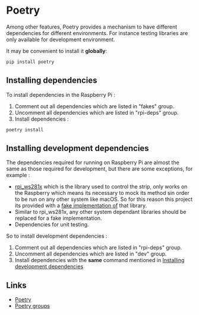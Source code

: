 # Poetry

Among other features, Poetry provides a mechanism to have different dependencies for different environments. For instance testing libraries are only available for development environment.

It may be convenient to install it **globally**:

```bash
pip install poetry
```

## Installing dependencies

To install dependencies in the Raspberry Pi :

1. Comment out all dependencies which are listed in "fakes" group.
2. Uncomment all dependencies which are listed in "rpi-deps" group.
3. Install dependencies :

```bash
poetry install
```

## Installing development dependencies

The dependencies required for running on Raspberry Pi are almost the same as those required for development, but there are some exceptions, for example :

- [rpi_ws281x](http://github.com/richardghirst/rpi_ws281x) which is the library used to control the strip, only works on the Raspberry which means its necessary to mock its method sin order to be run on any other system like macOS. So for this reason this project its provided with a [fake implementation of](../lib/rpi-ws281x/) that library.
- Similar to rpi_ws281x, any other system dependant libraries should be replaced for a fake implementation.
- Dependencies for unit testing.

So to install development dependencies :

1. Comment out all dependencies which are listed in "rpi-deps" group.
2. Uncomment all dependencies which are listed in "dev" group.
3. Install dependencies with the **same** command mentioned in [Installing development dependencies](/doc/poetry.md#installing-development-dependencies)

## Links

- [Poetry](https://python-poetry.org/)
- [Poetry groups](https://python-poetry.org/docs/managing-dependencies#dependency-groups)
